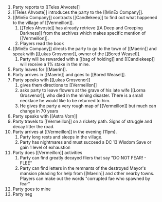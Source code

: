 1. Party reports to [[Teles Ahvoste]]
2. [[Teles Ahvoste]] introduces the party to the [[MinEx Company]].
3. [[MinEx Company]] contracts [[Candlekeep]] to find out what happened to the village of [[Vermeillon]].
	1. [[Teles Ahvoste]] has already retrieve [[A Deep and Creeping Darkness]] from the archives which makes specific mention of [[Vermeillon]].
	2. Players read the book
4. [[MinEx Company]] directs the party to go to the town of [[Maerin]] and speak with [[Lukas Grosvenor]], owner of the [[Bored Weasel]]. 
	1. Party will be rewarded with a [[bag of holding]] and [[Candlekeep]] will receive a 1% stake in the mine.
5. Party leaves for [[Maerin]].
6. Party arrives in [[Maerin]] and goes to [[Bored Weasel]].
7. Party speaks with [[Lukas Grosvenor]]
	1. gives them directions to [[Vermeillon]]
	2. asks party to leave flowers at the grave of his late wife [[Lorna Grosvenor]], who died in the mining disaster. There is a small necklace he would like to be returned to him.
	3. He gives the party a very rough map of [[Vermeillon]] but much can change in 70 years
8. Party speaks with [[Astra Vorn]]
9. Party travels to [[Vermeillon]] on a rickety path. Signs of struggle and decay litter the road.
10. Party arrives at [[Vermeillon]] in the evening (11pm).
	1. Party long rests and sleeps in the village.
	2. Party has nightmares and must succeed a DC 13 Wisdom Save or gain 1 level of exhaustion
11. Party does [[Vermeillon]] activities
	1. Party can find greatly decayed fliers that say "DO NOT FEAR! - FLEE"
	2. Party can find letters in the remnants of the destroyed Mayor's mansion pleading for help from [[Maerin]] and other nearby towns. Players can make out the words "corrupted fae who spawned by fear"
12. Party goes to mine
13. Party neg